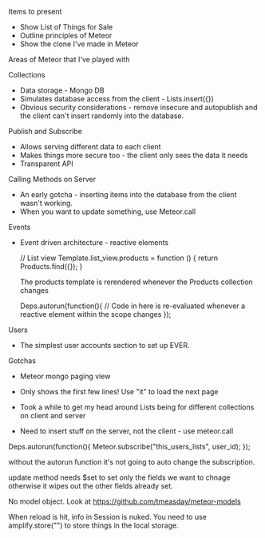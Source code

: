 Items to present

* Show List of Things for Sale
* Outline principles of Meteor
* Show the clone I've made in Meteor

Areas of Meteor that I've played with

Collections
* Data storage - Mongo DB
* Simulates database access from the client - Lists.insert({})
* Obvious security considerations - remove insecure and autopublish and the client can't insert randomly into the database.

Publish and Subscribe
* Allows serving different data to each client
* Makes things more secure too - the client only sees the data it needs
* Transparent API

Calling Methods on Server
* An early gotcha - inserting items into the database from the client wasn't working.
* When you want to update something, use Meteor.call

Events 
* Event driven architecture - reactive elements

  // List view
  Template.list_view.products = function () {
    return Products.find({});
  }

  The products template is rerendered whenever the Products collection changes

  Deps.autorun(function(){
    // Code in here is re-evaluated whenever a reactive element within the scope changes
  });

Users
* The simplest user accounts section to set up EVER.


Gotchas

* Meteor mongo paging view
* Only shows the first few lines! Use "it" to load the next page

* Took a while to get my head around Lists being for different collections on client and server
* Need to insert stuff on the server, not the client - use meteor.call

Deps.autorun(function(){ 
  Meteor.subscribe("this_users_lists", user_id);
});

without the autorun function it's not going to auto change the subscription.

update method needs $set to set only the fields we want to chnage otherwise it wipes out the other fields already set.

No model object. Look at https://github.com/tmeasday/meteor-models

When reload is hit, info in Session is nuked. You need to use amplify.store("") to store things in the local storage.

